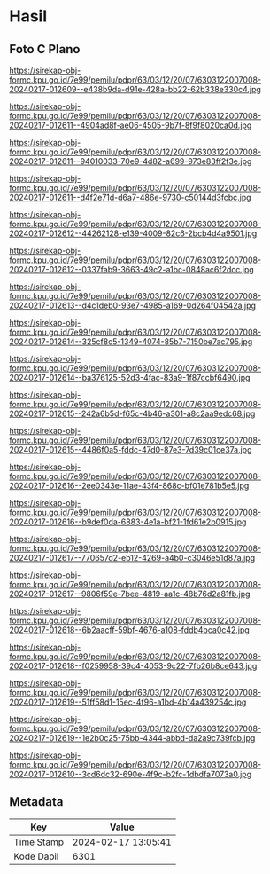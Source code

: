 # Hasil

## Foto C Plano

https://sirekap-obj-formc.kpu.go.id/7e99/pemilu/pdpr/63/03/12/20/07/6303122007008-20240217-012609--e438b9da-d91e-428a-bb22-62b338e330c4.jpg

https://sirekap-obj-formc.kpu.go.id/7e99/pemilu/pdpr/63/03/12/20/07/6303122007008-20240217-012611--4904ad8f-ae06-4505-9b7f-8f9f8020ca0d.jpg

https://sirekap-obj-formc.kpu.go.id/7e99/pemilu/pdpr/63/03/12/20/07/6303122007008-20240217-012611--94010033-70e9-4d82-a699-973e83ff2f3e.jpg

https://sirekap-obj-formc.kpu.go.id/7e99/pemilu/pdpr/63/03/12/20/07/6303122007008-20240217-012611--d4f2e71d-d6a7-486e-9730-c50144d3fcbc.jpg

https://sirekap-obj-formc.kpu.go.id/7e99/pemilu/pdpr/63/03/12/20/07/6303122007008-20240217-012612--44262128-e139-4009-82c6-2bcb4d4a9501.jpg

https://sirekap-obj-formc.kpu.go.id/7e99/pemilu/pdpr/63/03/12/20/07/6303122007008-20240217-012612--0337fab9-3663-49c2-a1bc-0848ac6f2dcc.jpg

https://sirekap-obj-formc.kpu.go.id/7e99/pemilu/pdpr/63/03/12/20/07/6303122007008-20240217-012613--d4c1deb0-93e7-4985-a169-0d264f04542a.jpg

https://sirekap-obj-formc.kpu.go.id/7e99/pemilu/pdpr/63/03/12/20/07/6303122007008-20240217-012614--325cf8c5-1349-4074-85b7-7150be7ac795.jpg

https://sirekap-obj-formc.kpu.go.id/7e99/pemilu/pdpr/63/03/12/20/07/6303122007008-20240217-012614--ba376125-52d3-4fac-83a9-1f87ccbf6490.jpg

https://sirekap-obj-formc.kpu.go.id/7e99/pemilu/pdpr/63/03/12/20/07/6303122007008-20240217-012615--242a6b5d-f65c-4b46-a301-a8c2aa9edc68.jpg

https://sirekap-obj-formc.kpu.go.id/7e99/pemilu/pdpr/63/03/12/20/07/6303122007008-20240217-012615--4486f0a5-fddc-47d0-87e3-7d39c01ce37a.jpg

https://sirekap-obj-formc.kpu.go.id/7e99/pemilu/pdpr/63/03/12/20/07/6303122007008-20240217-012616--2ee0343e-11ae-43f4-868c-bf01e781b5e5.jpg

https://sirekap-obj-formc.kpu.go.id/7e99/pemilu/pdpr/63/03/12/20/07/6303122007008-20240217-012616--b9def0da-6883-4e1a-bf21-1fd61e2b0915.jpg

https://sirekap-obj-formc.kpu.go.id/7e99/pemilu/pdpr/63/03/12/20/07/6303122007008-20240217-012617--770657d2-eb12-4269-a4b0-c3046e51d87a.jpg

https://sirekap-obj-formc.kpu.go.id/7e99/pemilu/pdpr/63/03/12/20/07/6303122007008-20240217-012617--9806f59e-7bee-4819-aa1c-48b76d2a81fb.jpg

https://sirekap-obj-formc.kpu.go.id/7e99/pemilu/pdpr/63/03/12/20/07/6303122007008-20240217-012618--6b2aacff-59bf-4676-a108-fddb4bca0c42.jpg

https://sirekap-obj-formc.kpu.go.id/7e99/pemilu/pdpr/63/03/12/20/07/6303122007008-20240217-012618--f0259958-39c4-4053-9c22-7fb26b8ce643.jpg

https://sirekap-obj-formc.kpu.go.id/7e99/pemilu/pdpr/63/03/12/20/07/6303122007008-20240217-012619--51ff58d1-15ec-4f96-a1bd-4b14a439254c.jpg

https://sirekap-obj-formc.kpu.go.id/7e99/pemilu/pdpr/63/03/12/20/07/6303122007008-20240217-012619--1e2b0c25-75bb-4344-abbd-da2a9c739fcb.jpg

https://sirekap-obj-formc.kpu.go.id/7e99/pemilu/pdpr/63/03/12/20/07/6303122007008-20240217-012610--3cd6dc32-690e-4f9c-b2fc-1dbdfa7073a0.jpg


## Metadata

| Key        | Value               |
| ---------- | ------------------- |
| Time Stamp | 2024-02-17 13:05:41 |
| Kode Dapil | 6301                |




